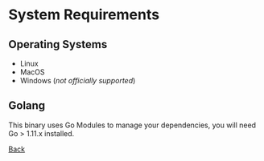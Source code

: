# System Requirements

## Operating Systems
- Linux
- MacOS
- Windows (*not officially supported*)

## Golang
This binary uses Go Modules to manage your dependencies, you will need Go > 1.11.x installed.

[Back](./index)
